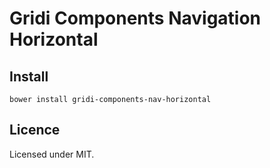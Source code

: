 # Gridi Components Navigation Horizontal

## Install
`bower install gridi-components-nav-horizontal`

## Licence

Licensed under MIT.
